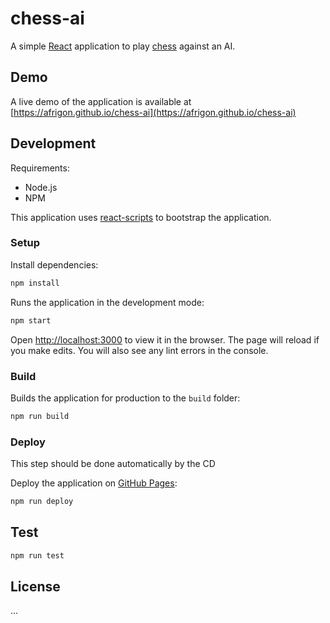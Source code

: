# chess-ai

A simple [React](https://reactjs.org/) application to play [chess](https://en.wikipedia.org/wiki/Chess) against an AI.

## Demo

A live demo of the application is available at [https://afrigon.github.io/chess-ai](https://afrigon.github.io/chess-ai)

## Development

Requirements:

- Node.js
- NPM

This application uses [react-scripts](https://create-react-app.dev/) to bootstrap the application.

### Setup

Install dependencies:

```sh
npm install
```

Runs the application in the development mode:

```sh
npm start
```

Open [http://localhost:3000](http://localhost:3000) to view it in the browser. The page will reload if you make edits. You will also see any lint errors in the console.

### Build

Builds the application for production to the `build` folder:

```sh
npm run build
```

### Deploy

This step should be done automatically by the CD

Deploy the application on [GitHub Pages](https://pages.github.com/):

```sh
npm run deploy
```

## Test

```sh
npm run test
```

## License

...
